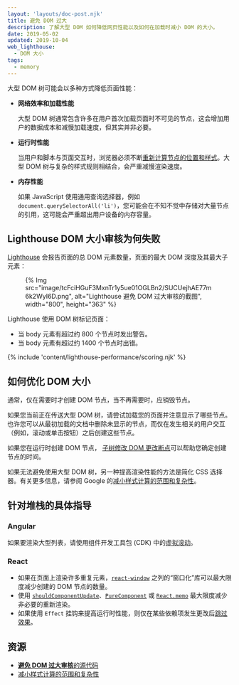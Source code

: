 ```yaml
---
layout: 'layouts/doc-post.njk'
title: 避免 DOM 过大
description: 了解大型 DOM 如何降低网页性能以及如何在加载时减小 DOM 的大小。
date: 2019-05-02
updated: 2019-10-04
web_lighthouse:
  - DOM 大小
tags:
  - memory
---
```


大型 DOM 树可能会以多种方式降低页面性能：

- **网络效率和加载性能**

    大型 DOM 树通常包含许多在用户首次加载页面时不可见的节点，这会增加用户的数据成本和减慢加载速度，但其实并非必要。

- **运行时性能**

    当用户和脚本与页面交互时，浏览器必须不断[重新计算节点的位置和样式](https://developers.google.com/web/fundamentals/performance/rendering/reduce-the-scope-and-complexity-of-style-calculations?utm_source=lighthouse&utm_medium=cli)。大型 DOM 树与复杂的样式规则相结合，会严重减慢渲染速度。

- **内存性能**

    如果 JavaScript 使用通用查询选择器，例如 `document.querySelectorAll('li')`，您可能会在不知不觉中存储对大量节点的引用，这可能会严重超出用户设备的内存容量。

## Lighthouse DOM 大小审核为何失败

[Lighthouse](https://developers.google.com/web/tools/lighthouse/) 会报告页面的总 DOM 元素数量，页面的最大 DOM 深度及其最大子元素：

<figure>{% Img src="image/tcFciHGuF3MxnTr1y5ue01OGLBn2/SUCUejhAE77m6k2WyI6D.png", alt="Lighthouse 避免 DOM 过大审核的截图", width="800", height="363" %}</figure>

Lighthouse 使用 DOM 树标记页面：

- 当 body 元素有超过约 800 个节点时发出警告。
- 当 body 元素有超过约 1400 个节点时出错。

{% include 'content/lighthouse-performance/scoring.njk' %}

## 如何优化 DOM 大小

通常，仅在需要时才创建 DOM 节点，当不再需要时，应销毁节点。

如果您当前正在传送大型 DOM 树，请尝试加载您的页面并注意显示了哪些节点。也许您可以从最初加载的文档中删除未显示的节点，而仅在发生相关的用户交互（例如，滚动或单击按钮）之后创建这些节点。

如果您在运行时创建 DOM 节点， [子树修改 DOM 更改断点](https://developers.google.com/web/tools/chrome-devtools/javascript/breakpoints#dom)可以帮助您确定创建节点的时间。

如果无法避免使用大型 DOM 树，另一种提高渲染性能的方法是简化 CSS 选择器。有关更多信息，请参阅 Google 的[减小样式计算的范围和复杂性](https://developers.google.com/web/fundamentals/performance/rendering/reduce-the-scope-and-complexity-of-style-calculations)。

## 针对堆栈的具体指导

### Angular

如果要渲染大型列表，请使用组件开发工具包 (CDK) 中的[虚拟滚动](https://web.dev/virtualize-lists-with-angular-cdk/)。

### React

- 如果在页面上渲染许多重复元素，[`react-window`](https://web.dev/virtualize-long-lists-react-window/) 之列的“窗口化”库可以最大限度减少创建的 DOM 节点的数量。
- 使用 [`shouldComponentUpdate`](https://reactjs.org/docs/optimizing-performance.html#shouldcomponentupdate-in-action)、[`PureComponent`](https://reactjs.org/docs/react-api.html#reactpurecomponent) 或 [`React.memo`](https://reactjs.org/docs/react-api.html#reactmemo) 最大限度减少非必要的重新渲染。
- 如果使用 `Effect` 挂钩来提高运行时性能，则仅在某些依赖项发生更改后[跳过效果](https://reactjs.org/docs/hooks-effect.html#tip-optimizing-performance-by-skipping-effects)。

## 资源

- [**避免 DOM 过大审核**的源代码](https://github.com/GoogleChrome/lighthouse/blob/master/lighthouse-core/audits/dobetterweb/dom-size.js)
- [减小样式计算的范围和复杂性](https://developers.google.com/web/fundamentals/performance/rendering/reduce-the-scope-and-complexity-of-style-calculations)
